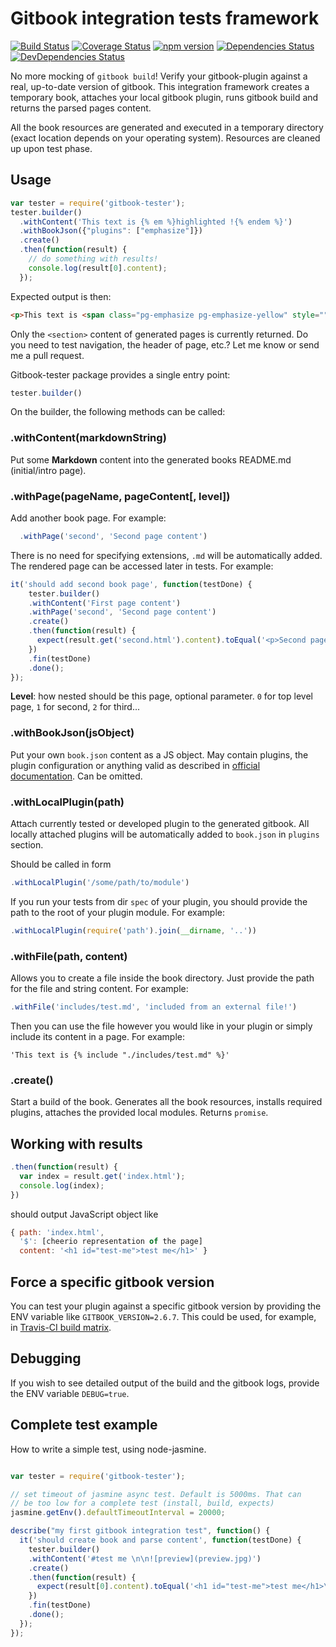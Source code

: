 # Gitbook integration tests framework

[![Build Status](https://travis-ci.org/todvora/gitbook-tester.svg?branch=master)](https://travis-ci.org/todvora/gitbook-tester)
[![Coverage Status](https://coveralls.io/repos/github/todvora/gitbook-tester/badge.svg?branch=master)](https://coveralls.io/github/todvora/gitbook-tester?branch=master)
[![npm version](https://badge.fury.io/js/gitbook-tester.svg)](https://badge.fury.io/js/gitbook-tester)
[![Dependencies Status](https://david-dm.org/todvora/gitbook-tester/status.svg)](https://david-dm.org/todvora/gitbook-tester/)
[![DevDependencies Status](https://david-dm.org/todvora/gitbook-tester/dev-status.svg)](https://david-dm.org/todvora/gitbook-tester/#info=devDependencies)

No more mocking of ```gitbook build```! Verify your gitbook-plugin against a real, up-to-date
version of gitbook. This integration framework creates a temporary book, attaches your local gitbook plugin, runs gitbook build and returns the parsed pages content.

All the book resources are generated and executed in a temporary directory (exact location
  depends on your operating system). Resources are cleaned up upon test phase.

## Usage

```js
var tester = require('gitbook-tester');
tester.builder()
  .withContent('This text is {% em %}highlighted !{% endem %}')
  .withBookJson({"plugins": ["emphasize"]})
  .create()
  .then(function(result) {
    // do something with results!
    console.log(result[0].content);
  });
```
Expected output is then:
```html
<p>This text is <span class="pg-emphasize pg-emphasize-yellow" style="">highlighted !</span></p>
```
Only the ```<section>``` content of generated pages is currently returned. Do you need
to test navigation, the header of page, etc.? Let me know or send me a pull request.

Gitbook-tester package provides a single entry point:

```js
tester.builder()
```

On the builder, the following methods can be called:

### .withContent(markdownString)
Put some **Markdown** content into the generated books README.md (initial/intro page).

### .withPage(pageName, pageContent[, level])
Add another book page. For example:
```js
  .withPage('second', 'Second page content')
```
There is no need for specifying extensions, ```.md``` will be automatically added.
The rendered page can be accessed later in tests. For example:
```js
it('should add second book page', function(testDone) {
    tester.builder()
    .withContent('First page content')
    .withPage('second', 'Second page content')
    .create()
    .then(function(result) {
      expect(result.get('second.html').content).toEqual('<p>Second page content</p>');
    })
    .fin(testDone)
    .done();
});
```

**Level**: how nested should be this page, optional parameter. ```0``` for top level page, ```1``` for second, ```2``` for third... 

### .withBookJson(jsObject)
Put your own ```book.json``` content as a JS object. May contain plugins,
the plugin configuration or anything valid as described in [official documentation](http://help.gitbook.com/format/configuration.html).
Can be omitted.

### .withLocalPlugin(path)
Attach currently tested or developed plugin to the generated gitbook. All locally attached plugins will be automatically added
 to ```book.json``` in ```plugins``` section.

Should be called
in form
```js
.withLocalPlugin('/some/path/to/module')
```
If you run your tests from dir ```spec``` of your plugin, you should provide the
path to the root of your plugin module. For example:
```js
.withLocalPlugin(require('path').join(__dirname, '..'))
```

### .withFile(path, content)
Allows you to create a file inside the book directory. Just provide the path for the file and string content. For example:

```js
.withFile('includes/test.md', 'included from an external file!')
```
Then you can use the file however you would like in your plugin or simply include its content in a page. For example:

```
'This text is {% include "./includes/test.md" %}'
```

### .create()
Start a build of the book. Generates all the book resources, installs required
plugins, attaches the provided local modules. Returns ```promise```.


## Working with results

```js
.then(function(result) {
  var index = result.get('index.html');
  console.log(index);  
})
```
should output JavaScript object like
```js
{ path: 'index.html',
  '$': [cheerio representation of the page]
  content: '<h1 id="test-me">test me</h1>' }

```

## Force a specific gitbook version
You can test your plugin against a specific gitbook version by providing the ENV variable like ```GITBOOK_VERSION=2.6.7```. This could be used, for example, in [Travis-CI build matrix](https://docs.travis-ci.com/user/customizing-the-build/#Build-Matrix).

## Debugging
If you wish to see detailed output of the build and the gitbook logs, provide the ENV variable ```DEBUG=true```.

## Complete test example
How to write a simple test, using node-jasmine.
```js

var tester = require('gitbook-tester');

// set timeout of jasmine async test. Default is 5000ms. That can
// be too low for a complete test (install, build, expects)
jasmine.getEnv().defaultTimeoutInterval = 20000;

describe("my first gitbook integration test", function() {
  it('should create book and parse content', function(testDone) {
    tester.builder()
    .withContent('#test me \n\n![preview](preview.jpg)')
    .create()
    .then(function(result) {
      expect(result[0].content).toEqual('<h1 id="test-me">test me</h1>\n<p><img src="preview.jpg" alt="preview"></p>');
    })
    .fin(testDone)
    .done();
  });
});
```
